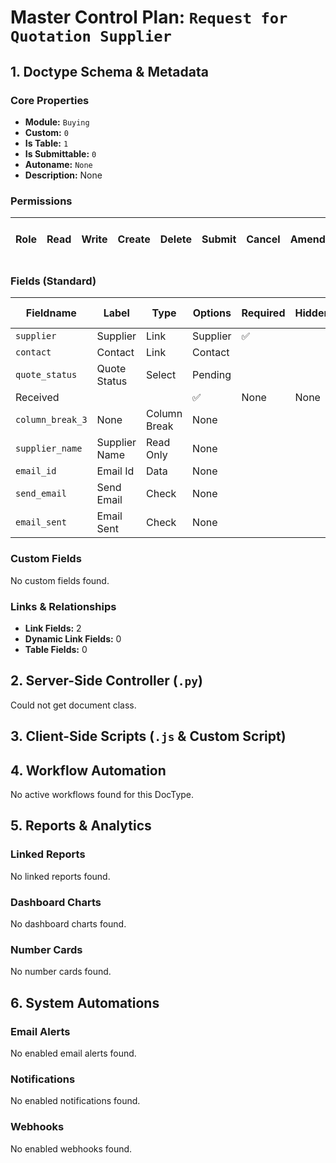 # Master Control Plan: `Request for Quotation Supplier`

## 1. Doctype Schema & Metadata

### Core Properties
- **Module:** `Buying`
- **Custom:** `0`
- **Is Table:** `1`
- **Is Submittable:** `0`
- **Autoname:** `None`
- **Description:** None

### Permissions
| Role | Read | Write | Create | Delete | Submit | Cancel | Amend | Report | Import | Export | Print | Email | Share | Set User Perms |
|---|---|---|---|---|---|---|---|---|---|---|---|---|---|---|


### Fields (Standard)
| Fieldname | Label | Type | Options | Required | Hidden | Read Only | Default | Description |
|---|---|---|---|---|---|---|---|---|
| `supplier` | Supplier | Link | Supplier | ✅ |  |  | None | None |
| `contact` | Contact | Link | Contact |  |  |  | None | None |
| `quote_status` | Quote Status | Select | Pending
Received |  |  | ✅ | None | None |
| `column_break_3` | None | Column Break | None |  |  |  | None | None |
| `supplier_name` | Supplier Name | Read Only | None |  |  |  | None | None |
| `email_id` | Email Id | Data | None |  |  |  | None | None |
| `send_email` | Send Email | Check | None |  |  |  | 1 | None |
| `email_sent` | Email Sent | Check | None |  |  | ✅ | 0 | None |


### Custom Fields
No custom fields found.


### Links & Relationships
- **Link Fields:** 2
- **Dynamic Link Fields:** 0
- **Table Fields:** 0

## 2. Server-Side Controller (`.py`)
Could not get document class.


## 3. Client-Side Scripts (`.js` & Custom Script)




## 4. Workflow Automation
No active workflows found for this DocType.


## 5. Reports & Analytics
### Linked Reports
No linked reports found.


### Dashboard Charts
No dashboard charts found.


### Number Cards
No number cards found.


## 6. System Automations
### Email Alerts
No enabled email alerts found.


### Notifications
No enabled notifications found.


### Webhooks
No enabled webhooks found.
